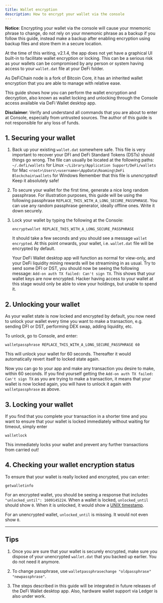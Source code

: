 ```yaml
---
title: Wallet encryption
description: How to encrypt your wallet via the console
---
```


**Notice**: Encrypting your wallet via the console will cause your mnemonic phrase to change, do not rely on your mnemonic phrase as a backup if you follow this guide, instead make a backup after enabling encryption using backup files and store them in a secure location.

At the time of this writing, v2.1.4, the app does not yet have a graphical UI built-in to facilitate wallet encryption or locking. This can be a serious risk as your wallets can be compromised by any person or system having access to your `wallet.dat` file at your DeFi folder.

As DeFiChain node is a fork of Bitcoin Core, it has an inherited wallet encryption that you are able to manage with relative ease.

This guide shows how you can perform the wallet encryption and decryption, also known as wallet locking and unlocking through the Console access available via DeFi Wallet desktop app.

**Disclaimer**: Verify and understand all commands that you are about to enter at Console, especially from untrusted sources. The author of this guide is not responsible for any loss of funds.

## 1. Securing your wallet

1. Back up your existing `wallet.dat` somewhere safe. This file is very important to recover your DFI and DeFi Standard Tokens (DSTs) should things go wrong. The file can usually be located at the following paths:
   `~/.defi/wallets` for Linux
   `~/Library/Application Support/DeFi/wallets` for Mac
   `<root>\Users\<username>\AppData\Roaming\DeFi Blockchain\wallets` for Windows
   Remember that this file is _unencrypted_! Keep it absolutely safe!

2. To secure your wallet for the first time, generate a nice long random passphrase. For illustration purposes, this guide will be using the following passphrase `REPLACE_THIS_WITH_A_LONG_SECURE_PASSPHRASE`. You can use any random passphrase generator, ideally offline ones. Write it down securely.

3. Lock your wallet by typing the following at the Console:

   ```
   encryptwallet REPLACE_THIS_WITH_A_LONG_SECURE_PASSPHRASE
   ```

   It should take a few seconds and you should see a message `wallet encrypted`. At this point onwards, your wallet, i.e. `wallet.dat` file will be encrypted by default.

   Your DeFi Wallet desktop app will function as normal for view-only, and your DeFi liquidity mining rewards will be streamining in as usual. Try to send some DFI or DST, you should now be seeing the following message: `Add-on auth TX failed: Can't sign TX`. This shows that your wallet keys are now encrypted. Hacker having access to your wallet at this stage would only be able to view your holdings, but unable to spend it.

## 2. Unlocking your wallet

As your wallet state is now locked and encrypted by default, you now need to unlock your wallet every time you want to make a transaction, e.g. sending DFI or DST, performing DEX swap, adding liquidity, etc.

To unlock, go to Console, and enter:

```
walletpassphrase REPLACE_THIS_WITH_A_LONG_SECURE_PASSPHRASE 60
```

This will unlock your wallet for 60 seconds. Thereafter it would automatically revert itself to locked state again.

Now you can go to your app and make any transaction you desire to make, within 60 seconds. If you find yourself getting the `Add-on auth TX failed: Can't sign TX` as you are trying to make a transaction, it means that your wallet is now locked again, you will have to unlock it again with `walletpassphrase` as above.

## 3. Locking your wallet

If you find that you complete your transaction in a shorter time and you want to ensure that your wallet is locked immediately without waiting for timeout, simply enter

```
walletlock
```

This immediately locks your wallet and prevent any further transactions from carried out!

## 4. Checking your wallet encryption status

To ensure that your wallet is really locked and encrypted, you can enter:

```
getwalletinfo
```

For an encrypted wallet, you should be seeing a response that includes `"unlocked_until": 1609145224`. When a wallet is locked, `unlocked_until` should show `0`. When it is unlocked, it would show a [UNIX timestamp](https://www.epochconverter.com).

For an unencrypted wallet, `unlocked_until` is missing. It would not even show `0`.

---

## Tips

1. Once you are sure that your wallet is securely encrypted, make sure you dispose of your unencrypted `wallet.dat` that you backed up earlier. You do not need it anymore.

2. To change passphrase, use `walletpassphrasechange "oldpassphrase" "newpassphrase"`.

3. The steps described in this guide will be integrated in future releases of the DeFi Wallet desktop app. Also, hardware wallet support via Ledger is also under work.
